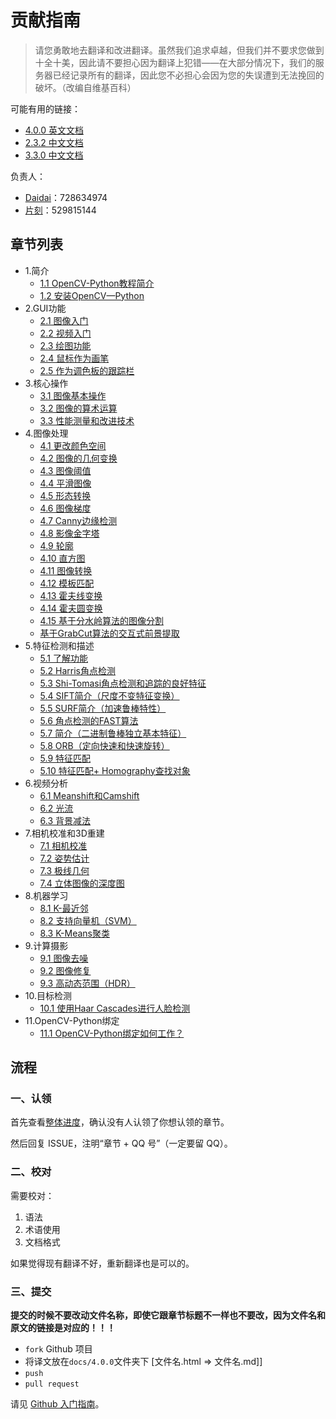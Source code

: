 # 贡献指南

> 请您勇敢地去翻译和改进翻译。虽然我们追求卓越，但我们并不要求您做到十全十美，因此请不要担心因为翻译上犯错——在大部分情况下，我们的服务器已经记录所有的翻译，因此您不必担心会因为您的失误遭到无法挽回的破坏。（改编自维基百科）

可能有用的链接：

+   [4.0.0 英文文档](https://docs.opencv.org/4.0.0/d9/df8/tutorial_root.html)
+   [2.3.2 中文文档](http://www.opencv.org.cn/opencvdoc/2.3.2/html/modules/refman.html)
+   [3.3.0 中文文档](https://www.w3cschool.cn/opencv/)

负责人：

+   [Daidai](https://github.com/daidai21)：728634974
+   [片刻](https://github.com/jiangzhonglian)：529815144

## 章节列表

+ 1.简介
	+ [1.1 OpenCV-Python教程简介](https://docs.opencv.org/4.0.0/d0/de3/tutorial_py_intro.html)
	+ [1.2 安装OpenCV—Python](https://docs.opencv.org/4.0.0/d2/de6/tutorial_py_setup_in_ubuntu.html)
+ 2.GUI功能
	+ [2.1 图像入门](https://docs.opencv.org/4.0.0/dc/d2e/tutorial_py_image_display.html)
	+ [2.2 视频入门](https://docs.opencv.org/4.0.0/dd/d43/tutorial_py_video_display.html)
	+ [2.3 绘图功能](https://docs.opencv.org/4.0.0/dc/da5/tutorial_py_drawing_functions.html)
	+ [2.4 鼠标作为画笔](https://docs.opencv.org/4.0.0/db/d5b/tutorial_py_mouse_handling.html)
	+ [2.5 作为调色板的跟踪栏](https://docs.opencv.org/4.0.0/d9/dc8/tutorial_py_trackbar.html)
+ 3.核心操作
	+ [3.1 图像基本操作](https://docs.opencv.org/4.0.0/d3/df2/tutorial_py_basic_ops.html)
	+ [3.2 图像的算术运算](https://docs.opencv.org/4.0.0/d0/d86/tutorial_py_image_arithmetics.html)
	+ [3.3 性能测量和改进技术](https://docs.opencv.org/4.0.0/dc/d71/tutorial_py_optimization.html)
+ 4.图像处理
	+ [4.1 更改颜色空间](https://docs.opencv.org/4.0.0/df/d9d/tutorial_py_colorspaces.html)
	+ [4.2 图像的几何变换](https://docs.opencv.org/4.0.0/da/d6e/tutorial_py_geometric_transformations.html)
	+ [4.3 图像阈值](https://docs.opencv.org/4.0.0/d7/d4d/tutorial_py_thresholding.html)
	+ [4.4 平滑图像](https://docs.opencv.org/4.0.0/d4/d13/tutorial_py_filtering.html)
	+ [4.5 形态转换](https://docs.opencv.org/4.0.0/d9/d61/tutorial_py_morphological_ops.html)
	+ [4.6 图像梯度](https://docs.opencv.org/4.0.0/d5/d0f/tutorial_py_gradients.html)
	+ [4.7 Canny边缘检测](https://docs.opencv.org/4.0.0/da/d22/tutorial_py_canny.html)
	+ [4.8 影像金字塔](https://docs.opencv.org/4.0.0/dc/dff/tutorial_py_pyramids.html)
	+ [4.9 轮廓](https://docs.opencv.org/4.0.0/d3/d05/tutorial_py_contours.html)
	+ [4.10 直方图](https://docs.opencv.org/4.0.0/de/db2/tutorial_py_histograms.html)
	+ [4.11 图像转换](https://docs.opencv.org/4.0.0/dd/dc4/tutorial_py_transforms.html)
	+ [4.12 模板匹配](https://docs.opencv.org/4.0.0/d4/dc6/tutorial_py_template_matching.html)
	+ [4.13 霍夫线变换](https://docs.opencv.org/4.0.0/d6/d10/tutorial_py_hough_line.html)
	+ [4.14 霍夫圆变换](https://docs.opencv.org/4.0.0/da/d53/tutorial_py_hough_circle.html)
	+ [4.15 基于分水岭算法的图像分割](https://docs.opencv.org/4.0.0/d3/db4/tutorial_py_watershed_segmentation.html)
	+ [基于GrabCut算法的交互式前景提取](https://docs.opencv.org/4.0.0/d8/d83/tutorial_py_grabcut.html)
+ 5.特征检测和描述
	+ [5.1 了解功能](https://docs.opencv.org/4.0.0/df/d54/tutorial_py_features_meaning.html)
	+ [5.2 Harris角点检测](https://docs.opencv.org/4.0.0/dc/d0d/tutorial_py_features_harris.html)
	+ [5.3 Shi-Tomasi角点检测和追踪的良好特征](https://docs.opencv.org/4.0.0/d4/d8c/tutorial_py_shi_tomasi.html)
	+ [5.4 SIFT简介（尺度不变特征变换）](https://docs.opencv.org/4.0.0/da/df5/tutorial_py_sift_intro.html)
	+ [5.5 SURF简介（加速鲁棒特性）](https://docs.opencv.org/4.0.0/df/dd2/tutorial_py_surf_intro.html)
	+ [5.6 角点检测的FAST算法](https://docs.opencv.org/4.0.0/df/d0c/tutorial_py_fast.html)
	+ [5.7 简介（二进制鲁棒独立基本特征）](https://docs.opencv.org/4.0.0/dc/d7d/tutorial_py_brief.html)
	+ [5.8 ORB（定向快速和快速旋转）](https://docs.opencv.org/4.0.0/d1/d89/tutorial_py_orb.html)
	+ [5.9 特征匹配](https://docs.opencv.org/4.0.0/dc/dc3/tutorial_py_matcher.html)
	+ [5.10 特征匹配+ Homography查找对象](https://docs.opencv.org/4.0.0/d1/de0/tutorial_py_feature_homography.html)
+ 6.视频分析
	+ [6.1 Meanshift和Camshift](https://docs.opencv.org/4.0.0/db/df8/tutorial_py_meanshift.html)
	+ [6.2 光流](https://docs.opencv.org/4.0.0/d7/d8b/tutorial_py_lucas_kanade.html)
	+ [6.3 背景减法](https://docs.opencv.org/4.0.0/db/d5c/tutorial_py_bg_subtraction.html)
+ 7.相机校准和3D重建
	+ [7.1 相机校准](https://docs.opencv.org/4.0.0/dc/dbb/tutorial_py_calibration.html)
	+ [7.2 姿势估计](https://docs.opencv.org/4.0.0/d7/d53/tutorial_py_pose.html)
	+ [7.3 极线几何](https://docs.opencv.org/4.0.0/da/de9/tutorial_py_epipolar_geometry.html)
	+ [7.4 立体图像的深度图](https://docs.opencv.org/4.0.0/dd/d53/tutorial_py_depthmap.html)
+ 8.机器学习
	+ [8.1 K-最近邻](https://docs.opencv.org/4.0.0/d0/d72/tutorial_py_knn_index.html)
	+ [8.2 支持向量机（SVM）](https://docs.opencv.org/4.0.0/d3/d02/tutorial_py_svm_index.html)
	+ [8.3 K-Means聚类](https://docs.opencv.org/4.0.0/d9/d70/tutorial_py_kmeans_index.html)
+ 9.计算摄影
	+ [9.1 图像去噪](https://docs.opencv.org/4.0.0/d5/d69/tutorial_py_non_local_means.html)
	+ [9.2 图像修复](https://docs.opencv.org/4.0.0/df/d3d/tutorial_py_inpainting.html)
	+ [9.3 高动态范围（HDR）](https://docs.opencv.org/4.0.0/d2/df0/tutorial_py_hdr.html)
+ 10.目标检测
	+ [10.1 使用Haar Cascades进行人脸检测](https://docs.opencv.org/4.0.0/d7/d8b/tutorial_py_face_detection.html)
+ 11.OpenCV-Python绑定
	+ [11.1 OpenCV-Python绑定如何工作？](https://docs.opencv.org/4.0.0/da/d49/tutorial_py_bindings_basics.html)

## 流程

### 一、认领

首先查看[整体进度](https://github.com/apachecn/opencv-doc-zh/issues/1)，确认没有人认领了你想认领的章节。
 
然后回复 ISSUE，注明“章节 + QQ 号”（一定要留 QQ）。

### 二、校对

需要校对：

1.  语法
2.  术语使用
3.  文档格式

如果觉得现有翻译不好，重新翻译也是可以的。

### 三、提交

**提交的时候不要改动文件名称，即使它跟章节标题不一样也不要改，因为文件名和原文的链接是对应的！！！**

+   `fork` Github 项目
+   将译文放在`docs/4.0.0`文件夹下 [文件名.html => 文件名.md]]
+   `push`
+   `pull request`

请见 [Github 入门指南](https://github.com/apachecn/kaggle/blob/master/docs/GitHub)。
